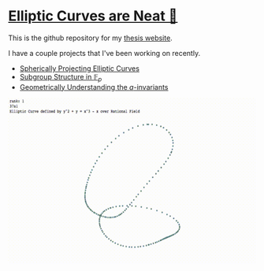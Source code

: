

# [Elliptic Curves are Neat 🍵](https://ctesta01.github.io/thesis-blog/)

This is the github repository for my [thesis website](https://ctesta01.github.io/thesis-blog/).

I have a couple projects that I've been working on recently. 

- [Spherically Projecting Elliptic Curves]()
- [Subgroup Structure in $\mathbb F_p$]()
- [Geometrically Understanding the $a$-invariants]()

![A spherical projection of Elliptic Curve 37a1](https://github.com/ctesta01/thesis-blog/blob/master/images/Spherical%2037a1%20Spinning.gif?raw=true)
